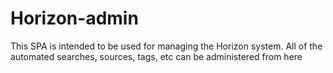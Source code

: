# Horizon-admin

This SPA is intended to be used for managing the Horizon system. All of the automated searches, sources, tags, etc can be administered from here



